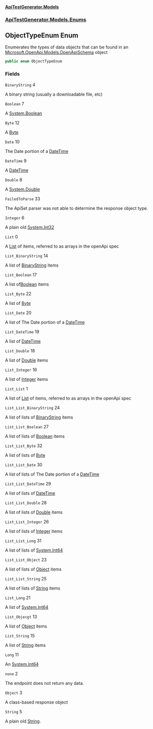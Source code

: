 #### [ApiTestGenerator.Models](ApiTestGenerator.Models.md 'ApiTestGenerator.Models')
### [ApiTestGenerator.Models.Enums](ApiTestGenerator.Models.md#ApiTestGenerator.Models.Enums 'ApiTestGenerator.Models.Enums')

## ObjectTypeEnum Enum

Enumerates the types of data objects that can be found in
an [Microsoft.OpenApi.Models.OpenApiSchema](https://docs.microsoft.com/en-us/dotnet/api/Microsoft.OpenApi.Models.OpenApiSchema 'Microsoft.OpenApi.Models.OpenApiSchema') object

```csharp
public enum ObjectTypeEnum
```
### Fields

<a name='ApiTestGenerator.Models.Enums.ObjectTypeEnum.BinaryString'></a>

`BinaryString` 4

A binary string (usually a downloadable file, etc)

<a name='ApiTestGenerator.Models.Enums.ObjectTypeEnum.Boolean'></a>

`Boolean` 7

A [System.Boolean](https://docs.microsoft.com/en-us/dotnet/api/System.Boolean 'System.Boolean')

<a name='ApiTestGenerator.Models.Enums.ObjectTypeEnum.Byte'></a>

`Byte` 12

A [Byte](ObjectTypeEnum.md#ApiTestGenerator.Models.Enums.ObjectTypeEnum.Byte 'ApiTestGenerator.Models.Enums.ObjectTypeEnum.Byte')

<a name='ApiTestGenerator.Models.Enums.ObjectTypeEnum.Date'></a>

`Date` 10

The Date portion of a [DateTime](ObjectTypeEnum.md#ApiTestGenerator.Models.Enums.ObjectTypeEnum.DateTime 'ApiTestGenerator.Models.Enums.ObjectTypeEnum.DateTime')

<a name='ApiTestGenerator.Models.Enums.ObjectTypeEnum.DateTime'></a>

`DateTime` 9

A [DateTime](ObjectTypeEnum.md#ApiTestGenerator.Models.Enums.ObjectTypeEnum.DateTime 'ApiTestGenerator.Models.Enums.ObjectTypeEnum.DateTime')

<a name='ApiTestGenerator.Models.Enums.ObjectTypeEnum.Double'></a>

`Double` 8

A [System.Double](https://docs.microsoft.com/en-us/dotnet/api/System.Double 'System.Double')

<a name='ApiTestGenerator.Models.Enums.ObjectTypeEnum.FailedToParse'></a>

`FailedToParse` 33

The ApiSet parser was not able to determine the response object type.

<a name='ApiTestGenerator.Models.Enums.ObjectTypeEnum.Integer'></a>

`Integer` 6

A plain old [System.Int32](https://docs.microsoft.com/en-us/dotnet/api/System.Int32 'System.Int32')

<a name='ApiTestGenerator.Models.Enums.ObjectTypeEnum.List'></a>

`List` 0

A [List](ObjectTypeEnum.md#ApiTestGenerator.Models.Enums.ObjectTypeEnum.List 'ApiTestGenerator.Models.Enums.ObjectTypeEnum.List') of items, referred to as arrays in the openApi spec

<a name='ApiTestGenerator.Models.Enums.ObjectTypeEnum.List_BinaryString'></a>

`List_BinaryString` 14

A list of [BinaryString](ObjectTypeEnum.md#ApiTestGenerator.Models.Enums.ObjectTypeEnum.BinaryString 'ApiTestGenerator.Models.Enums.ObjectTypeEnum.BinaryString') items

<a name='ApiTestGenerator.Models.Enums.ObjectTypeEnum.List_Boolean'></a>

`List_Boolean` 17

A list of[Boolean](ObjectTypeEnum.md#ApiTestGenerator.Models.Enums.ObjectTypeEnum.Boolean 'ApiTestGenerator.Models.Enums.ObjectTypeEnum.Boolean') items

<a name='ApiTestGenerator.Models.Enums.ObjectTypeEnum.List_Byte'></a>

`List_Byte` 22

A list of [Byte](ObjectTypeEnum.md#ApiTestGenerator.Models.Enums.ObjectTypeEnum.Byte 'ApiTestGenerator.Models.Enums.ObjectTypeEnum.Byte')

<a name='ApiTestGenerator.Models.Enums.ObjectTypeEnum.List_Date'></a>

`List_Date` 20

A list of The Date portion of a [DateTime](ObjectTypeEnum.md#ApiTestGenerator.Models.Enums.ObjectTypeEnum.DateTime 'ApiTestGenerator.Models.Enums.ObjectTypeEnum.DateTime')

<a name='ApiTestGenerator.Models.Enums.ObjectTypeEnum.List_DateTime'></a>

`List_DateTime` 19

A list of [DateTime](ObjectTypeEnum.md#ApiTestGenerator.Models.Enums.ObjectTypeEnum.DateTime 'ApiTestGenerator.Models.Enums.ObjectTypeEnum.DateTime')

<a name='ApiTestGenerator.Models.Enums.ObjectTypeEnum.List_Double'></a>

`List_Double` 18

A list of [Double](ObjectTypeEnum.md#ApiTestGenerator.Models.Enums.ObjectTypeEnum.Double 'ApiTestGenerator.Models.Enums.ObjectTypeEnum.Double') items

<a name='ApiTestGenerator.Models.Enums.ObjectTypeEnum.List_Integer'></a>

`List_Integer` 16

A list of [Integer](ObjectTypeEnum.md#ApiTestGenerator.Models.Enums.ObjectTypeEnum.Integer 'ApiTestGenerator.Models.Enums.ObjectTypeEnum.Integer') items

<a name='ApiTestGenerator.Models.Enums.ObjectTypeEnum.List_List'></a>

`List_List` 1

A list of [List](ObjectTypeEnum.md#ApiTestGenerator.Models.Enums.ObjectTypeEnum.List 'ApiTestGenerator.Models.Enums.ObjectTypeEnum.List') of items, referred to as arrays in the openApi spec

<a name='ApiTestGenerator.Models.Enums.ObjectTypeEnum.List_List_BinaryString'></a>

`List_List_BinaryString` 24

A list of lists of [BinaryString](ObjectTypeEnum.md#ApiTestGenerator.Models.Enums.ObjectTypeEnum.BinaryString 'ApiTestGenerator.Models.Enums.ObjectTypeEnum.BinaryString') items

<a name='ApiTestGenerator.Models.Enums.ObjectTypeEnum.List_List_Boolean'></a>

`List_List_Boolean` 27

A list of lists of [Boolean](ObjectTypeEnum.md#ApiTestGenerator.Models.Enums.ObjectTypeEnum.Boolean 'ApiTestGenerator.Models.Enums.ObjectTypeEnum.Boolean') items

<a name='ApiTestGenerator.Models.Enums.ObjectTypeEnum.List_List_Byte'></a>

`List_List_Byte` 32

A list of lists of [Byte](ObjectTypeEnum.md#ApiTestGenerator.Models.Enums.ObjectTypeEnum.Byte 'ApiTestGenerator.Models.Enums.ObjectTypeEnum.Byte')

<a name='ApiTestGenerator.Models.Enums.ObjectTypeEnum.List_List_Date'></a>

`List_List_Date` 30

A list of lists of The Date portion of a [DateTime](ObjectTypeEnum.md#ApiTestGenerator.Models.Enums.ObjectTypeEnum.DateTime 'ApiTestGenerator.Models.Enums.ObjectTypeEnum.DateTime')

<a name='ApiTestGenerator.Models.Enums.ObjectTypeEnum.List_List_DateTime'></a>

`List_List_DateTime` 29

A list of lists of [DateTime](ObjectTypeEnum.md#ApiTestGenerator.Models.Enums.ObjectTypeEnum.DateTime 'ApiTestGenerator.Models.Enums.ObjectTypeEnum.DateTime')

<a name='ApiTestGenerator.Models.Enums.ObjectTypeEnum.List_List_Double'></a>

`List_List_Double` 28

A list of lists of [Double](ObjectTypeEnum.md#ApiTestGenerator.Models.Enums.ObjectTypeEnum.Double 'ApiTestGenerator.Models.Enums.ObjectTypeEnum.Double') items

<a name='ApiTestGenerator.Models.Enums.ObjectTypeEnum.List_List_Integer'></a>

`List_List_Integer` 26

A list of lists of [Integer](ObjectTypeEnum.md#ApiTestGenerator.Models.Enums.ObjectTypeEnum.Integer 'ApiTestGenerator.Models.Enums.ObjectTypeEnum.Integer') items

<a name='ApiTestGenerator.Models.Enums.ObjectTypeEnum.List_List_Long'></a>

`List_List_Long` 31

A list of lists of [System.Int64](https://docs.microsoft.com/en-us/dotnet/api/System.Int64 'System.Int64')

<a name='ApiTestGenerator.Models.Enums.ObjectTypeEnum.List_List_Object'></a>

`List_List_Object` 23

A list of lists of [Object](ObjectTypeEnum.md#ApiTestGenerator.Models.Enums.ObjectTypeEnum.Object 'ApiTestGenerator.Models.Enums.ObjectTypeEnum.Object') items

<a name='ApiTestGenerator.Models.Enums.ObjectTypeEnum.List_List_String'></a>

`List_List_String` 25

A list of lists of [String](ObjectTypeEnum.md#ApiTestGenerator.Models.Enums.ObjectTypeEnum.String 'ApiTestGenerator.Models.Enums.ObjectTypeEnum.String') items

<a name='ApiTestGenerator.Models.Enums.ObjectTypeEnum.List_Long'></a>

`List_Long` 21

A list of [System.Int64](https://docs.microsoft.com/en-us/dotnet/api/System.Int64 'System.Int64')

<a name='ApiTestGenerator.Models.Enums.ObjectTypeEnum.List_Objecgt'></a>

`List_Objecgt` 13

A list of [Object](ObjectTypeEnum.md#ApiTestGenerator.Models.Enums.ObjectTypeEnum.Object 'ApiTestGenerator.Models.Enums.ObjectTypeEnum.Object') items

<a name='ApiTestGenerator.Models.Enums.ObjectTypeEnum.List_String'></a>

`List_String` 15

A list of [String](ObjectTypeEnum.md#ApiTestGenerator.Models.Enums.ObjectTypeEnum.String 'ApiTestGenerator.Models.Enums.ObjectTypeEnum.String') items

<a name='ApiTestGenerator.Models.Enums.ObjectTypeEnum.Long'></a>

`Long` 11

An [System.Int64](https://docs.microsoft.com/en-us/dotnet/api/System.Int64 'System.Int64')

<a name='ApiTestGenerator.Models.Enums.ObjectTypeEnum.none'></a>

`none` 2

The endpoint does not return any data.

<a name='ApiTestGenerator.Models.Enums.ObjectTypeEnum.Object'></a>

`Object` 3

A class-based response object

<a name='ApiTestGenerator.Models.Enums.ObjectTypeEnum.String'></a>

`String` 5

A plain old [String](ObjectTypeEnum.md#ApiTestGenerator.Models.Enums.ObjectTypeEnum.String 'ApiTestGenerator.Models.Enums.ObjectTypeEnum.String').